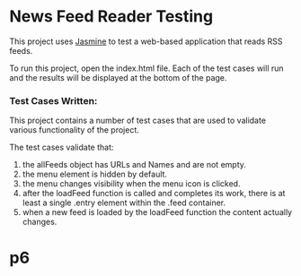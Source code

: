 # News Feed Reader Testing

This project uses [Jasmine](http://jasmine.github.io/) to test a web-based application that reads RSS feeds.

To run this project, open the index.html file. Each of the test cases will run and the results will be displayed at the bottom of the page.

### Test Cases Written:

This project contains a number of test cases that are used to validate various functionality of the project.

The test cases validate that:

1. the allFeeds object has URLs and Names and are not empty.
2. the menu element is hidden by default.
3. the menu changes visibility when the menu icon is clicked.
4. after the loadFeed function is called and completes its work, there is at least a single .entry element within the .feed container.
5. when a new feed is loaded by the loadFeed function the content actually changes.
# p6
